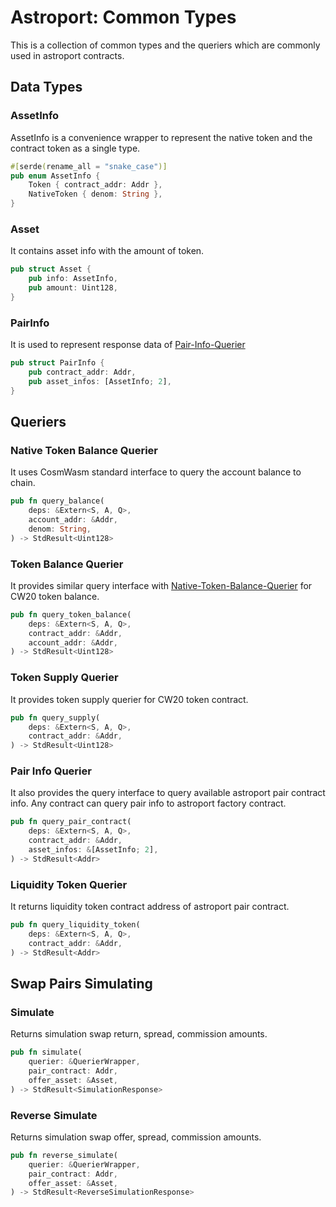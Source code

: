# Astroport: Common Types

This is a collection of common types and the queriers which are commonly used in astroport contracts.

## Data Types

### AssetInfo

AssetInfo is a convenience wrapper to represent the native token and the contract token as a single type.

```rust
#[serde(rename_all = "snake_case")]
pub enum AssetInfo {
    Token { contract_addr: Addr },
    NativeToken { denom: String },
}
```

### Asset

It contains asset info with the amount of token.

```rust
pub struct Asset {
    pub info: AssetInfo,
    pub amount: Uint128,
}
```

### PairInfo

It is used to represent response data of [Pair-Info-Querier](#Pair-Info-Querier)

```rust
pub struct PairInfo {
    pub contract_addr: Addr,
    pub asset_infos: [AssetInfo; 2],
}
```

## Queriers

### Native Token Balance Querier

It uses CosmWasm standard interface to query the account balance to chain.

```rust
pub fn query_balance(
    deps: &Extern<S, A, Q>,
    account_addr: &Addr,
    denom: String,
) -> StdResult<Uint128>
```

### Token Balance Querier

It provides similar query interface with [Native-Token-Balance-Querier](Native-Token-Balance-Querier) for CW20 token balance.

```rust
pub fn query_token_balance(
    deps: &Extern<S, A, Q>,
    contract_addr: &Addr,
    account_addr: &Addr,
) -> StdResult<Uint128>
```

### Token Supply Querier

It provides token supply querier for CW20 token contract.

```rust
pub fn query_supply(
    deps: &Extern<S, A, Q>,
    contract_addr: &Addr,
) -> StdResult<Uint128>
```

### Pair Info Querier

It also provides the query interface to query available astroport pair contract info. Any contract can query pair info to astroport factory contract.

```rust
pub fn query_pair_contract(
    deps: &Extern<S, A, Q>,
    contract_addr: &Addr,
    asset_infos: &[AssetInfo; 2],
) -> StdResult<Addr>
```

### Liquidity Token Querier

It returns liquidity token contract address of astroport pair contract.

```rust
pub fn query_liquidity_token(
    deps: &Extern<S, A, Q>,
    contract_addr: &Addr,
) -> StdResult<Addr>
```

## Swap Pairs Simulating

### Simulate

Returns simulation swap return, spread, commission amounts.

```rust
pub fn simulate(
    querier: &QuerierWrapper,
    pair_contract: Addr,
    offer_asset: &Asset,
) -> StdResult<SimulationResponse>
```

### Reverse Simulate

Returns simulation swap offer, spread, commission amounts.

```rust
pub fn reverse_simulate(
    querier: &QuerierWrapper,
    pair_contract: Addr,
    offer_asset: &Asset,
) -> StdResult<ReverseSimulationResponse>
```